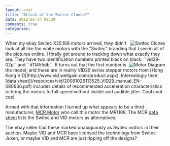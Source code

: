 ```yaml
---
layout: post
title: "Attack of the Switec Clones?"
date: 2012-01-24 09:29
comments: true
categories: 
---
```

<img alt="Switec Clones" src="/resources/X25_clone.png" align="right">
When my ebay Switec X25.168 motors arrived, they didn't look at all like
the white motors with the "Switec" branding that I see in all of the pictures
online.  I finally got around to tracking down what exactly they are.
They have two identification numbers printed black on black:
``vid29-02p`` and ``d11455db``.

<img alt="Motor Diagram" src="/resources/VID29_diagram.png" align="right">
It turns out that the first number is the model, and these are in reality VID29 series stepper motors
from [Hong Kong VID](http://www.vid.wellgain.com/product.aspx).  Interestingly their 
[data sheet](/resources/vid/20091026113525_VID29_manual_EN-080606.pdf)
includes details of recommended acceleration characteristics to bring the motors
to full speed without visible and audible jitter.  Cool cool cool.

Armed with that information
I turned up what appears to be a third manufacturer, [MCR Motor](http://www.mcrmotor.com/en/) who
call this motor the MR1108.  The MCR [data sheet](/resources/mcr/2010410104720473.pdf)
lists the Switec and VID motors as alternatives.

The ebay seller had these marked unabiguously as Switec motors in their auction.  Maybe VID
and MCR have licensed the technology from Switec Juken, or maybe VID and MCR are
just ripping off the designs?




